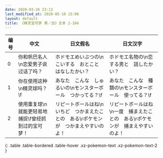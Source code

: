 ```yaml
---
date: 2020-03-26 23:13
last_modified_at: 2020-05-10 15:06
layout: default
title: 《精灵宝可梦 黑／白》文本 2-104
---
```

| 编号 | 中文 | 日文假名 | 日文汉字 |
| ---- | ---- | ---- | --- |
| 0 | 你和帆巴名人\n恋爱男子说过话了吗？ | ホドモエめいぶつの\nこいする　おとこと　はなしたかい？ | ホドモエ名物の\n恋する男と　話したかい？ |
| 1 | 你在使用这种\n精灵球吗？\f | あなた　こんな　しゅるいの\nモンスターボール　つかってる？\f | あなた　こんな　種類の\nモンスターボール　使ってる？\f |
| 2 | 使用重复球\n就能更轻易地捕捉\f曾经抓到过的宝可梦！ | リピートボールはね\nいちど　つかまえたことの　ある\rポケモンが　つかまえやすいのよ！ | リピートボールはね\n一度　捕まえたことの　ある\rポケモンが　捕まえやすいのよ！ |
{: .table .table-bordered .table-hover .xz-pokemon-text .xz-pokemon-text-2 }
